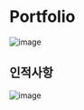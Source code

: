 # Portfolio
![image](https://user-images.githubusercontent.com/52905712/118616254-7ce5ab00-b7fc-11eb-8bb4-a1e598d1ce17.png)

## 인적사항
![image](https://user-images.githubusercontent.com/52905712/118616373-97b81f80-b7fc-11eb-9bb4-79479be381eb.png)

